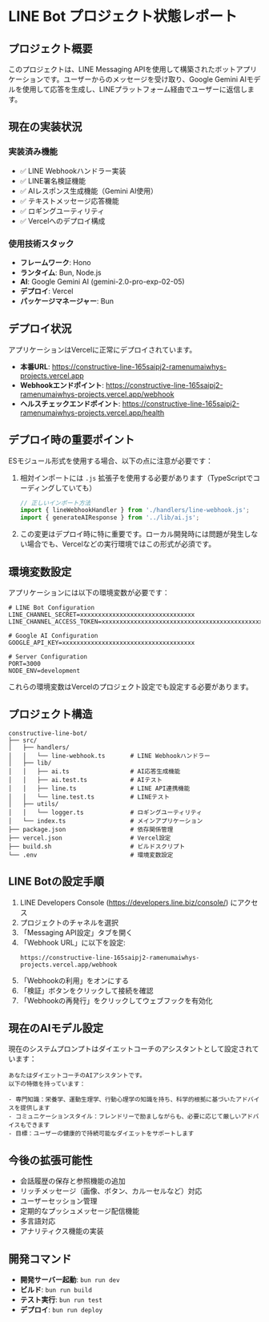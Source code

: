 # LINE Bot プロジェクト状態レポート

## プロジェクト概要

このプロジェクトは、LINE Messaging APIを使用して構築されたボットアプリケーションです。ユーザーからのメッセージを受け取り、Google Gemini AIモデルを使用して応答を生成し、LINEプラットフォーム経由でユーザーに返信します。

## 現在の実装状況

### 実装済み機能

- ✅ LINE Webhookハンドラー実装
- ✅ LINE署名検証機能
- ✅ AIレスポンス生成機能（Gemini AI使用）
- ✅ テキストメッセージ応答機能
- ✅ ロギングユーティリティ
- ✅ Vercelへのデプロイ構成

### 使用技術スタック

- **フレームワーク**: Hono
- **ランタイム**: Bun, Node.js
- **AI**: Google Gemini AI (gemini-2.0-pro-exp-02-05)
- **デプロイ**: Vercel
- **パッケージマネージャー**: Bun

## デプロイ状況

アプリケーションはVercelに正常にデプロイされています。

- **本番URL**: https://constructive-line-165saipj2-ramenumaiwhys-projects.vercel.app
- **Webhookエンドポイント**: https://constructive-line-165saipj2-ramenumaiwhys-projects.vercel.app/webhook
- **ヘルスチェックエンドポイント**: https://constructive-line-165saipj2-ramenumaiwhys-projects.vercel.app/health

## デプロイ時の重要ポイント

ESモジュール形式を使用する場合、以下の点に注意が必要です：

1. 相対インポートには `.js` 拡張子を使用する必要があります（TypeScriptでコーディングしていても）
   ```typescript
   // 正しいインポート方法
   import { lineWebhookHandler } from './handlers/line-webhook.js';
   import { generateAIResponse } from '../lib/ai.js';
   ```

2. この変更はデプロイ時に特に重要です。ローカル開発時には問題が発生しない場合でも、Vercelなどの実行環境ではこの形式が必須です。

## 環境変数設定

アプリケーションには以下の環境変数が必要です：

```
# LINE Bot Configuration
LINE_CHANNEL_SECRET=xxxxxxxxxxxxxxxxxxxxxxxxxxxxxxxx
LINE_CHANNEL_ACCESS_TOKEN=xxxxxxxxxxxxxxxxxxxxxxxxxxxxxxxxxxxxxxxxxxxxxxxxxxxxxxxxxxxxxxxxxxxxxxxxxxxxxxxxxxxxxxxxxxxx

# Google AI Configuration
GOOGLE_API_KEY=xxxxxxxxxxxxxxxxxxxxxxxxxxxxxxxxxxxxx

# Server Configuration
PORT=3000
NODE_ENV=development
```

これらの環境変数はVercelのプロジェクト設定でも設定する必要があります。

## プロジェクト構造

```
constructive-line-bot/
├── src/
│   ├── handlers/
│   │   └── line-webhook.ts       # LINE Webhookハンドラー
│   ├── lib/
│   │   ├── ai.ts                 # AI応答生成機能
│   │   ├── ai.test.ts            # AIテスト
│   │   ├── line.ts               # LINE API連携機能
│   │   └── line.test.ts          # LINEテスト
│   ├── utils/
│   │   └── logger.ts             # ロギングユーティリティ
│   └── index.ts                  # メインアプリケーション
├── package.json                  # 依存関係管理
├── vercel.json                   # Vercel設定
├── build.sh                      # ビルドスクリプト
└── .env                          # 環境変数設定
```

## LINE Botの設定手順

1. LINE Developers Console (https://developers.line.biz/console/) にアクセス
2. プロジェクトのチャネルを選択
3. 「Messaging API設定」タブを開く
4. 「Webhook URL」に以下を設定:
   ```
   https://constructive-line-165saipj2-ramenumaiwhys-projects.vercel.app/webhook
   ```
5. 「Webhookの利用」をオンにする
6. 「検証」ボタンをクリックして接続を確認
7. 「Webhookの再発行」をクリックしてウェブフックを有効化

## 現在のAIモデル設定

現在のシステムプロンプトはダイエットコーチのアシスタントとして設定されています：

```
あなたはダイエットコーチのAIアシスタントです。
以下の特徴を持っています：

- 専門知識：栄養学、運動生理学、行動心理学の知識を持ち、科学的根拠に基づいたアドバイスを提供します
- コミュニケーションスタイル：フレンドリーで励ましながらも、必要に応じて厳しいアドバイスもできます
- 目標：ユーザーの健康的で持続可能なダイエットをサポートします
```

## 今後の拡張可能性

- 会話履歴の保存と参照機能の追加
- リッチメッセージ（画像、ボタン、カルーセルなど）対応
- ユーザーセッション管理
- 定期的なプッシュメッセージ配信機能
- 多言語対応
- アナリティクス機能の実装

## 開発コマンド

- **開発サーバー起動**: `bun run dev`
- **ビルド**: `bun run build`
- **テスト実行**: `bun run test`
- **デプロイ**: `bun run deploy` 